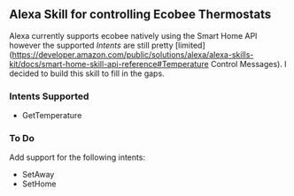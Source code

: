 ## Alexa Skill for controlling Ecobee Thermostats

Alexa currently supports ecobee natively using the Smart Home API however the supported _Intents_ are still pretty [limited](https://developer.amazon.com/public/solutions/alexa/alexa-skills-kit/docs/smart-home-skill-api-reference#Temperature Control Messages). I decided to build this skill to fill in the gaps. 

### Intents Supported

* GetTemperature

### To Do

Add support for the following intents:
* SetAway
* SetHome
